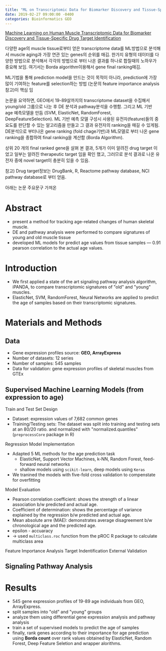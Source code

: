 ```yaml
---
title: "ML on Transcriptomic Data for Biomarker Discovery and Tissue-Specific Drug Target Identification"
date: 2019-02-27 09:00:00 -0400
categories: Bioinformatics GEO
---
```


[Machine Learning on Human Muscle Transcriptomic Data for Biomarker Discovery and Tissue-Specific Drug Target Identification](https://www.frontiersin.org/articles/10.3389/fgene.2018.00242/full)

다양한 age의 muscle tissue로부터 얻은 transcriptome data를 ML방법으로 분석해서 muscle aging과 가장 연관 있는 genes의 순위를 매김. 한가지 유형의 데이터를 다양한 방법으로 분석해서 각각의 방법으로 부터 나온 결과를 하나로 합칠때의 노하우가 중요해 보임. 여기서는 Borda algorithm이용해서 gene final ranking매김.

ML기법을 통해 prediction model을 만드는 것이 목적이 아니라, prediction에 가장 많이 기여하는 feature를 selection하는 방법 (논문의 feature importance analysis 참고)이 핵심 임

논문을 요약하면, GEO에서 19-89살까지의 transcriptome dataset을 수집해서 young/old 그룹으로 나눈 후 DE 분석과 pathway분석을 수행함. 그리고 ML 기반 age 예측모델을 만듬 (SVM, ElasticNet, RandomForest, DeepFeatureSelection). ML 기반 예측 모델 구성시 사용된 유전자(feature)들의 중요도를 판단할 수 있는 알고리즘을 만들고 그 결과 유전자의 ranking을 매길 수 있게됨. DE분석으로 부터나온 gene ranking (fold chage기반)과 ML모델로 부터 나온 gene ranking을 종합하여 final ranking을 계산함 (Borda Algorithm).

상위 20 개의 final ranked gene을 살펴 본 결과, 5개가 이미 알려진 drug target 이었고 일부는 알려진 therapeutic target 임을 확인 했고, 그러므로 분석 결과로 나온 유전자 중에 novel target이 충분히 있을 수 있음. 

참고) Drug target정보는 DrugBank, R, Reactome pathway database, NCI pathway database로 부터 얻음.  

아래는 논문 주요문구 가져온 

# Abstract

- present a method for tracking age-related changes of human skeletal muscle.
- DE and pathway analysis were performed to compare signatures of young and old muscle tissue
- developed ML models for predict age values from tissue samples — 0.91 pearson correlation to the actual age values.

# Introduction

- We first applied a state of the art signaling pathway analysis algorithm, iPANDA, to compare transcriptomic signatures of "old" and "young" muscles.
- ElasticNet, SVM, RandomForest, Neural Networks are applied to predict the age of samples based on their transcriptomic signatures.

# Materials and Methods

## Data

- Gene expression profiles source: **GEO, ArrayExpress**
- Number of datasets: 12 series
- Number of samples: 545 samples
- Data for validation: gene expression profiles of skeletal muscles from GTEx

## Supervised Machine Learning Models (from expression to age)

Train and Test Set Design

- Dataset: expression values of 7,682 common genes
- Training/Testing sets: The dataset was split into training and testing sets at an 80/20 ratio. and normalized with "normalized.quantiles" (`preprocessCore` package in R)

Regression Model Implementation

- Adapted 5 ML methods for the age prediction task
    - ElasticNet, Support Vector Machines, k-NN, Random Forest, feed-forward neural networks
    - shallow models using `scikit-learn`, deep models using `Keras`
- We tranined the models with five-fold cross validation to compenstate for overfitting

Model Evaluation

- Pearson correlation coefficient: shows the strength of a linear association b/w predicted and actual age.
- Coefficient of determination: shows the percentage of variance explained by the regression b/w predicted and actual age.
- Mean absolute arre (MAE): demonstrates average  disagreement b/w chronological age and the predicted age.
- epsilon - accuaracy
- → used `multiclass.roc` function from the pROC R package to calculate multiclass area

Feature Importance Analysis 
Target Indentification
External Validation

## Signaling Pathway Analysis

# Results

- 545 gene expression profiles of 19-89 age individuals from GEO, ArrayExpress.
- split samples into "old" and "young" groups
- analyze them using differential gene expression analysis and pathway analysis
- train a set of supervised models to predict the age of samples
- finally, rank genes according to their importance for age prediction using **Borda count** over rank values obtained by ElasticNet, Random Forest, Deep Feature Seletion and wrapper alorithms.
